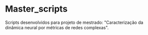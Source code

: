 # Master_scripts


Scripts desenvolvidos para projeto de mestrado: "Caracterização da dinâmica neural por métricas de redes complexas".
